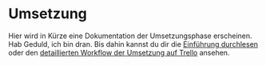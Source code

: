 # Umsetzung

Hier wird in Kürze eine Dokumentation der Umsetzungsphase erscheinen. Hab Geduld, ich bin dran. Bis dahin kannst du dir die [Einführung durchlesen](../../workflow/README.md#umsetzung) oder den [detaillierten Workflow der Umsetzung auf Trello](https://trello.com/b/ygakLN72) ansehen.

<!-- Auf Grundlage der Designstruktur wurde nun ein erster Entwurf des Backends erstellt. Der genaue Ablauf ist in der korrespondierenden [Workflow-Sektion](../../workflow/detailed/backend.md) beschrieben. Kurz vor der finalen Abnahme des Backends muss das Projekt leider erst einmal on hold gesetzt werden. Mehr Infos hierzu in der [Tweaking-Sektion](../../documentation/tweaking/intro.md). -->
